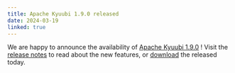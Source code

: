 ```yaml
---
title: Apache Kyuubi 1.9.0 released
date: 2024-03-19
linked: true
---
```

<!---
  Licensed under the Apache License, Version 2.0 (the "License");
  you may not use this file except in compliance with the License.
  You may obtain a copy of the License at

   http://www.apache.org/licenses/LICENSE-2.0

  Unless required by applicable law or agreed to in writing, software
  distributed under the License is distributed on an "AS IS" BASIS,
  WITHOUT WARRANTIES OR CONDITIONS OF ANY KIND, either express or implied.
  See the License for the specific language governing permissions and
  limitations under the License. See accompanying LICENSE file.
-->

We are happy to announce the availability of [Apache Kyuubi 1.9.0](/release/1.9.0.html) ! Visit the [release notes](/release/1.9.0.html) to read about the new features, or [download](/releases.html) the released today.
